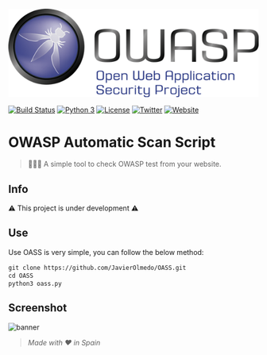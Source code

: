 ![logo](https://raw.githubusercontent.com/JavierOlmedo/OASS/master/img/owasp-logo.png)

[![Build Status](https://api.travis-ci.org/JavierOlmedo/OASS.svg?branch=master)](https://travis-ci.org/JavierOlmedo/OASS)  [![Python 3](https://img.shields.io/badge/python-3.3.6-blue.svg)](https://www.python.org/) [![License](https://img.shields.io/badge/license-MIT-blue.svg)](https://raw.githubusercontent.com/JavierOlmedo/OASS/master/LICENSE) [![Twitter](https://img.shields.io/badge/twitter-@jjavierolmedo-blue.svg)](https://twitter.com/jjavierolmedo) [![Website](https://img.shields.io/badge/website-hackpuntes.com-blue.svg)](https://hackpuntes.com)

# OWASP Automatic Scan Script

> 👨🏿‍💻 A simple tool to check OWASP test from your website.

## Info

⚠️ This project is under development ⚠️

## Use

Use OASS is very simple, you can follow the below method:

```
git clone https://github.com/JavierOlmedo/OASS.git
cd OASS
python3 oass.py
```

## Screenshot

![banner](https://raw.githubusercontent.com/JavierOlmedo/OASS/master/img/owasp-banner.png)

> *Made with ❤️ in Spain*
